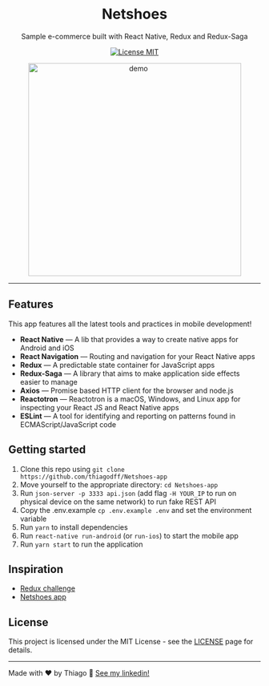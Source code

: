 <h1 align="center">
<br>
Netshoes
</h1>

<p align="center">Sample e-commerce built with React Native, Redux and Redux-Saga</p>

<p align="center">
  <a href="https://opensource.org/licenses/MIT">
    <img src="https://img.shields.io/badge/License-MIT-blue.svg" alt="License MIT">
  </a>
</p>

<div align="center">
  <img src=".github/netshoes.gif" alt="demo" height="425">
</div>

<hr />

## Features

This app features all the latest tools and practices in mobile development!

- **React Native** — A lib that provides a way to create native apps for Android and iOS
- **React Navigation** — Routing and navigation for your React Native apps
- **Redux** — A predictable state container for JavaScript apps
- **Redux-Saga** — A library that aims to make application side effects easier to manage
- **Axios** — Promise based HTTP client for the browser and node.js
- **Reactotron** — Reactotron is a macOS, Windows, and Linux app for inspecting your React JS and React Native apps
- **ESLint** — A tool for identifying and reporting on patterns found in ECMAScript/JavaScript code

## Getting started

1. Clone this repo using `git clone https://github.com/thiagodff/Netshoes-app`
2. Move yourself to the appropriate directory: `cd Netshoes-app`<br />
3. Run `json-server -p 3333 api.json` (add flag `-H YOUR_IP` to run on physical device on the same network) to run fake REST API
4. Copy the .env.example `cp .env.example .env` and set the environment variable<br>
5. Run `yarn` to install dependencies<br />
6. Run `react-native run-android` (or `run-ios`) to start the mobile app<br />
7. Run `yarn start` to run the application

## Inspiration

- [Redux challenge](https://github.com/Rocketseat/bootcamp-gostack-desafio-07)
- [Netshoes app](https://www.netshoes.com.br/especial/aplicativos)

## License

This project is licensed under the MIT License - see the [LICENSE](https://opensource.org/licenses/MIT) page for details.

---

Made with ♥ by Thiago :wave: [See my linkedin!](https://www.linkedin.com/in/thiago-fernandes-dornelles/)
